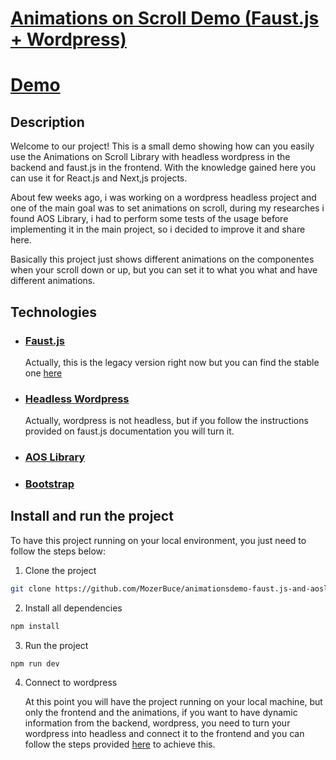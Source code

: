 # [Animations on Scroll Demo (Faust.js + Wordpress)](https://animationsdemo-faust-js-and-aoslibrary.vercel.app/)

# [Demo](https://animationsdemo-faust-js-and-aoslibrary.vercel.app/)

## Description

Welcome to our project! This is a small demo showing how can you easily use the Animations on Scroll Library with headless wordpress in the backend and faust.js in the frontend. With the knowledge gained here you can use it for React.js and Next,js projects.

About few weeks ago, i was working on a wordpress headless project and one of the main goal was to set animations on scroll, during my researches i found AOS Library, i had to perform some tests of the usage before implementing it in the main project, so i decided to improve it and share here.

Basically this project just shows different animations on the componentes when your scroll down or up, but you can set it to what you what and have different animations.

## Technologies
- ### [Faust.js](https://legacy.faustjs.org/)
  Actually, this is the legacy version right now but you can find the stable one [here](https://faustjs.org/) 
- ### [Headless Wordpress](https://wordpress.org/)
  Actually, wordpress is not headless, but if you follow the instructions provided on faust.js documentation you will turn it.
- ### [AOS Library](https://michalsnik.github.io/aos/)
- ### [Bootstrap](https://getbootstrap.com/)

## Install and run the project
   To have this project running on your local environment, you just need to follow the steps below:

1. Clone the project

```bash
git clone https://github.com/MozerBuce/animationsdemo-faust.js-and-aoslibrary.git
```

2. Install all dependencies

```bash
npm install
```

3. Run the project

```bash
npm run dev
```

4. Connect to wordpress
   
   At this point you will have the project running on your local machine, but only the frontend and the animations, if you want to have dynamic information from the backend, wordpress, you need to turn your wordpress into headless and connect it to the frontend and you can follow the steps provided [here](https://legacy.faustjs.org/docs/next/getting-started#connecting-your-wordpress-site) to achieve this.
